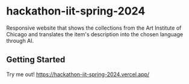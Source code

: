 # hackathon-iit-spring-2024
Responsive website that shows the collections from the Art Institute of Chicago and translates the item's description into the chosen language through AI.

## Getting Started

Try me out!
https://hackathon-iit-spring-2024.vercel.app/